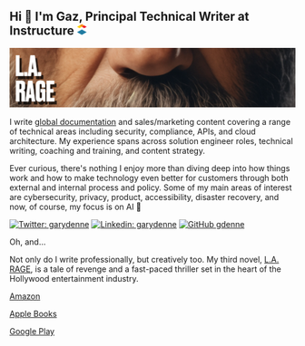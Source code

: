 <H2>Hi 👋 I'm Gaz, Principal Technical Writer at Instructure <img src="https://github.com/gdenne/gdenne/blob/main/content/inst_bug.png" alt="Instructure Logo"> </H2> 

<img src="https://github.com/gdenne/gdenne/blob/main/content/la_rage_banner2.png" alt="L.A. RAGE, a tale of revenge and a fast-paced thriller set in the heart of the Hollywood entertainment industry.">
<p>I write <a href="https://inst.bid">global documentation</a> and sales/marketing content covering a range of technical areas including security, compliance, APIs, and cloud architecture. My experience spans across solution engineer roles, technical writing, coaching and training, and content strategy. </p>

<p>Ever curious, there's nothing I enjoy more than diving deep into how things work and how to make technology even better for customers through both external and internal process and policy. Some of my main areas of interest are cybersecurity, privacy, product, accessibility, disaster recovery, and now, of course, my focus is on AI 👀 </p>
<p>

[![Twitter: garydenne](https://img.shields.io/twitter/follow/garydenne?style=social)](https://twitter.com/garydenne)
[![Linkedin: garydenne](https://img.shields.io/badge/-garydenne-blue?style=flat-square&logo=Linkedin&logoColor=white&link=https://www.linkedin.com/in/garydenne/)](https://www.linkedin.com/in/garydenne/)
[![GitHub gdenne](https://img.shields.io/github/followers/gdenne?label=follow&style=social)](https://github.com/gdenne)
</p>

<p>Oh, and...</p>
<p>Not only do I write professionally, but creatively too. My third novel, <a href="https://www.amazon.com/L-RAGE-Gary-Denne-ebook/dp/B0CSXXN9PY?ref_=ast_author_mpb">L.A. RAGE</a>, is a tale of revenge and a fast-paced thriller set in the heart of the Hollywood entertainment industry.</p>
<p><a href="https://www.amazon.com/L-RAGE-Gary-Denne-ebook/dp/B0CSXXN9PY?ref_=ast_author_mpb">Amazon</a>
<p><a href="http://books.apple.com/us/book/id6476431291)">Apple Books</a>
<p><a href="https://play.google.com/store/books/details?id=YtftEAAAQBAJ)">Google Play</a>
</p>
